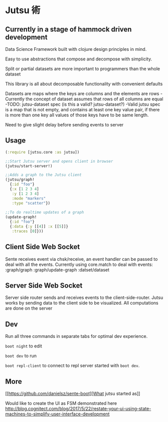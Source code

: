 # Jutsu 術

## Currently in a stage of hammock driven development

Data Science Framework built with clojure design principles in mind.

Easy to use abstractions that compose and decompose with simplicity.

Split or partial datasets are more important to programmers than the whole dataset

This library is all about decomposable functionality with convenient defaults

Datasets are maps where the keys are columns and the elements are rows
-Currently the concept of dataset assumes that rows of all columns are equal
-TODO: jutsu-dataset spec (is this a valid? jutsu-dataset?)
-Valid jutsu spec is a map that is not empty, and contains at least one key value pair, if there is more than one key all values of those keys have to be same length.

Need to give slight delay before sending events to server
## Usage

```clojure
(:require [jutsu.core :as jutsu])

;;Start Jutsu server and opens client in browser
(jutsu/start-server!)

;;Adds a graph to the Jutsu client
(jutsu/graph!
  {:id "foo"}
  {:x [1 2 3 4]
   :y [1 2 3 4]
   :mode "markers"
   :type "scatter"})
   
;;To do realtime updates of a graph
(update-graph!  
  {:id "foo"}
  {:data {:y [[4]] :x [[5]]} 
   :traces [0]}))
```

##

## Client Side Web Socket
Sente receives event via chsk/receive, an event handler can be passed to deal with all the events.
Currently using core.match to deal with events:
:graph/graph
:graph/update-graph
:datset/dataset

## Server Side Web Socket
Server side router sends and receives events to the client-side-router. 
Jutsu works by sending data to the client side to be visualized.
All computations are done on the server

## Dev

Run all three commands in separate tabs for optimal dev experience.

`boot night` to edit

`boot dev` to run

`boot repl-client` to connect to repl server started with `boot dev`.

## More
[[https://github.com/danielsz/sente-boot][What jutsu started as]]

Would like to create the UI as FSM demonstrated here
http://blog.cognitect.com/blog/2017/5/22/restate-your-ui-using-state-machines-to-simplify-user-interface-development